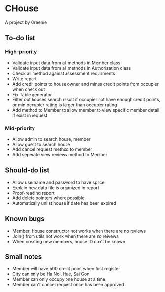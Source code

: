 # CHouse
A project by Greenie

## To-do list
### High-priority
* Validate input data from all methods in Member class
* Validate input data from all methods in Authorization class
* Check all method against assessment requirments
* Write report
* Add credit points to house owner and minus credit points from occupier when check out
* Fix Table generator
* Filter out houses search result if occupier not have enough credit points, or min occupier rating is larger than occupier rating
* Add method to Member to allow member to view specific member detail if exist in request


### Mid-priority

* Allow admin to search house, member
* Allow guest to search house
* Add cancel request method to member
* Add seperate view reviews method to Member

## Should-do list
* Allow username and password to have space
* Explain how data file is organized in report
* Proof-reading report
* Add delete pointers where possible
* Automatically unlist house if date has been expired 

## Known bugs
* Member, House constructor not works when there are no reviews
* Join() from utils not work when there are no reivews
* When creating new members, house ID can't be known

## Small notes
* Member will have 500 credit point when first register
* City can only be Ha Noi, Hue, Sai Gon
* Member can only occupy one house at a time
* Member can't cancel request once has been approved
